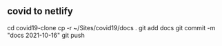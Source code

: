 ## covid to netlify

cd covid19-clone
cp -r ~/Sites/covid19/docs .
git add docs
git commit -m "docs 2021-10-16"
git push
